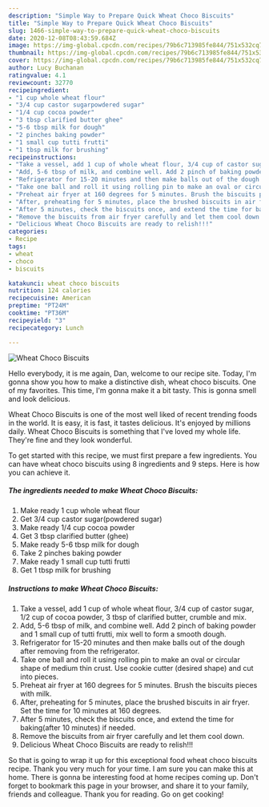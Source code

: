 ```yaml
---
description: "Simple Way to Prepare Quick Wheat Choco Biscuits"
title: "Simple Way to Prepare Quick Wheat Choco Biscuits"
slug: 1466-simple-way-to-prepare-quick-wheat-choco-biscuits
date: 2020-12-08T08:43:59.684Z
image: https://img-global.cpcdn.com/recipes/79b6c713985fe844/751x532cq70/wheat-choco-biscuits-recipe-main-photo.jpg
thumbnail: https://img-global.cpcdn.com/recipes/79b6c713985fe844/751x532cq70/wheat-choco-biscuits-recipe-main-photo.jpg
cover: https://img-global.cpcdn.com/recipes/79b6c713985fe844/751x532cq70/wheat-choco-biscuits-recipe-main-photo.jpg
author: Lucy Buchanan
ratingvalue: 4.1
reviewcount: 32770
recipeingredient:
- "1 cup whole wheat flour"
- "3/4 cup castor sugarpowdered sugar"
- "1/4 cup cocoa powder"
- "3 tbsp clarified butter ghee"
- "5-6 tbsp milk for dough"
- "2 pinches baking powder"
- "1 small cup tutti frutti"
- "1 tbsp milk for brushing"
recipeinstructions:
- "Take a vessel, add 1 cup of whole wheat flour, 3/4 cup of castor sugar, 1/2 cup of cocoa powder, 3 tbsp of clarified butter, crumble and mix."
- "Add, 5-6 tbsp of milk, and combine well. Add 2 pinch of baking powder and 1 small cup of tutti frutti, mix well to form a smooth dough."
- "Refrigerator for 15-20 minutes and then make balls out of the dough after removing from the refrigerator."
- "Take one ball and roll it using rolling pin to make an oval or circular shape of medium thin crust. Use cookie cutter (desired shape) and cut into pieces."
- "Preheat air fryer at 160 degrees for 5 minutes. Brush the biscuits pieces with milk."
- "After, preheating for 5 minutes, place the brushed biscuits in air fryer. Set the time for 10 minutes at 160 degrees."
- "After 5 minutes, check the biscuits once, and extend the time for baking(after 10 minutes) if needed."
- "Remove the biscuits from air fryer carefully and let them cool down."
- "Delicious Wheat Choco Biscuits are ready to relish!!!"
categories:
- Recipe
tags:
- wheat
- choco
- biscuits

katakunci: wheat choco biscuits 
nutrition: 124 calories
recipecuisine: American
preptime: "PT24M"
cooktime: "PT36M"
recipeyield: "3"
recipecategory: Lunch

---
```



![Wheat Choco Biscuits](https://img-global.cpcdn.com/recipes/79b6c713985fe844/751x532cq70/wheat-choco-biscuits-recipe-main-photo.jpg)

Hello everybody, it is me again, Dan, welcome to our recipe site. Today, I'm gonna show you how to make a distinctive dish, wheat choco biscuits. One of my favorites. This time, I'm gonna make it a bit tasty. This is gonna smell and look delicious.

Wheat Choco Biscuits is one of the most well liked of recent trending foods in the world. It is easy, it is fast, it tastes delicious. It's enjoyed by millions daily. Wheat Choco Biscuits is something that I've loved my whole life. They're fine and they look wonderful.




To get started with this recipe, we must first prepare a few ingredients. You can have wheat choco biscuits using 8 ingredients and 9 steps. Here is how you can achieve it.

<!--inarticleads1-->

##### The ingredients needed to make Wheat Choco Biscuits:

1. Make ready 1 cup whole wheat flour
1. Get 3/4 cup castor sugar(powdered sugar)
1. Make ready 1/4 cup cocoa powder
1. Get 3 tbsp clarified butter (ghee)
1. Make ready 5-6 tbsp milk for dough
1. Take 2 pinches baking powder
1. Make ready 1 small cup tutti frutti
1. Get 1 tbsp milk for brushing




<!--inarticleads2-->

##### Instructions to make Wheat Choco Biscuits:

1. Take a vessel, add 1 cup of whole wheat flour, 3/4 cup of castor sugar, 1/2 cup of cocoa powder, 3 tbsp of clarified butter, crumble and mix.
1. Add, 5-6 tbsp of milk, and combine well. Add 2 pinch of baking powder and 1 small cup of tutti frutti, mix well to form a smooth dough.
1. Refrigerator for 15-20 minutes and then make balls out of the dough after removing from the refrigerator.
1. Take one ball and roll it using rolling pin to make an oval or circular shape of medium thin crust. Use cookie cutter (desired shape) and cut into pieces.
1. Preheat air fryer at 160 degrees for 5 minutes. Brush the biscuits pieces with milk.
1. After, preheating for 5 minutes, place the brushed biscuits in air fryer. Set the time for 10 minutes at 160 degrees.
1. After 5 minutes, check the biscuits once, and extend the time for baking(after 10 minutes) if needed.
1. Remove the biscuits from air fryer carefully and let them cool down.
1. Delicious Wheat Choco Biscuits are ready to relish!!!




So that is going to wrap it up for this exceptional food wheat choco biscuits recipe. Thank you very much for your time. I am sure you can make this at home. There is gonna be interesting food at home recipes coming up. Don't forget to bookmark this page in your browser, and share it to your family, friends and colleague. Thank you for reading. Go on get cooking!
